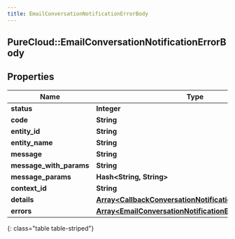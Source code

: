 ```yaml
---
title: EmailConversationNotificationErrorBody
---
```

## PureCloud::EmailConversationNotificationErrorBody

## Properties

|Name | Type | Description | Notes|
|------------ | ------------- | ------------- | -------------|
| **status** | **Integer** |  | [optional] |
| **code** | **String** |  | [optional] |
| **entity_id** | **String** |  | [optional] |
| **entity_name** | **String** |  | [optional] |
| **message** | **String** |  | [optional] |
| **message_with_params** | **String** |  | [optional] |
| **message_params** | **Hash&lt;String, String&gt;** |  | [optional] |
| **context_id** | **String** |  | [optional] |
| **details** | [**Array&lt;CallbackConversationNotificationErrorInfoDetails&gt;**](CallbackConversationNotificationErrorInfoDetails.html) |  | [optional] |
| **errors** | [**Array&lt;EmailConversationNotificationErrorBody&gt;**](EmailConversationNotificationErrorBody.html) |  | [optional] |
{: class="table table-striped"}


